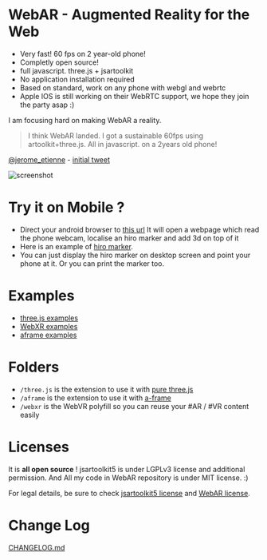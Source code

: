 # WebAR - Augmented Reality for the Web

- Very fast! 60 fps on 2 year-old phone! 
- Completly open source!
- full javascript. three.js + jsartoolkit
- No application installation required
- Based on standard, work on any phone with webgl and webrtc
- Apple IOS is still working on their WebRTC support, we hope they join the party asap :)

I am focusing hard on making WebAR a reality.

>  I think WebAR landed. I got a sustainable 60fps using artoolkit+three.js. All in javascript. on a 2years old phone!

[@jerome_etienne](https://twitter.com/jerome_etienne) - [initial tweet](https://twitter.com/jerome_etienne/status/831333879810236421)

![screenshot](https://cloud.githubusercontent.com/assets/252962/23068128/40343608-f51a-11e6-8cb3-900e37a7f658.jpg)

# Try it on Mobile ?
- Direct your android browser to [this url](https://jeromeetienne.github.io/WebAR/three.js/examples/performance.html)
  It will open a webpage which read the phone webcam, localise an hiro marker and add 3d on top of it
- Here is an example of [hiro marker](http://wibiwardhono.lecture.ub.ac.id/files/2015/01/HIRO.jpg).
- You can just display the hiro marker on desktop screen and point your phone at it.
  Or you can print the marker too.


# Examples
- [three.js examples](https://jeromeetienne.github.io/WebAR/three.js/examples/)
- [WebXR examples](https://jeromeetienne.github.io/WebAR/webxr/examples/)
- [aframe examples](https://jeromeetienne.github.io/WebAR/aframe/examples/)


# Folders
- ```/three.js``` is the extension to use it with [pure three.js](https://threejs.org)
- ```/aframe``` is the extension to use it with [a-frame](https://aframe.io)
- ```/webxr``` is the WebVR polyfill so you can reuse your #AR / #VR content easily

# Licenses
It is **all open source** ! jsartoolkit5 is under LGPLv3 license and additional permission.
And All my code in WebAR repository is under MIT license. :)

For legal details, be sure to check [jsartoolkit5 license](https://github.com/artoolkit/jsartoolkit5/blob/master/LICENSE.txt)
and [WebAR license](https://github.com/jeromeetienne/WebAR/blob/master/LICENSE.txt).


# Change Log
[CHANGELOG.md](https://github.com/jeromeetienne/WebAR/blob/master/CHANGELOG.md)

